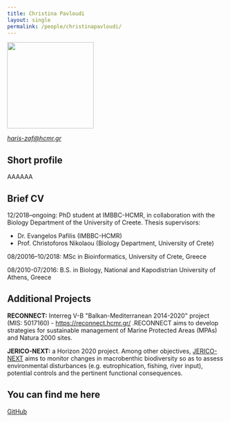 ```yaml
---
title: Christina Pavloudi
layout: single
permalink: /people/christinapavloudi/
---
```


<p align="left">
  <img src="https://imgbbb.com/images/2019/09/17/70464805_361607058052247_7299450752395640832_n.jpg"  width="200" align="center" >
</p>

[*haris-zaf@hcmr.gr*](haris-zaf@hcmr.gr)

## Short profile
AAAAAA


## Brief CV

12/2018–ongoing: PhD student at IMBBC-HCMR, in collaboration with the Biology Department of the University of Creete.
Thesis supervisors: 
- Dr. Evangelos Pafilis (IMBBC-HCMR) 
- Prof. Christoforos Nikolaou (Biology Department, University of Crete)

08/20016–10/2018: MSc in Bioinformatics, University of Crete, Greece

08/2010-07/2016: B.S. in Biology, National and Kapodistrian University of Athens, Greece


## Additional Projects

**RECONNECT:** Interreg V-B "Balkan-Mediterranean 2014-2020" project (MIS: 5017160) - https://reconnect.hcmr.gr/ .RECONNECT aims to develop strategies for sustainable management of Marine Protected Areas (MPAs) and Natura 2000 sites.

**JERICO-NEXT:** a Horizon 2020 project. Among other objectives, [JERICO-NEXT](http://www.jerico-ri.eu/ )  aims to monitor changes in macrobenthic biodiversity so as to assess environmental disturbances 	(e.g. eutrophication, fishing, river input), potential controls and the pertinent functional 	consequences.


## You can find me here
[GitHub](https://github.com/hariszaf/)


